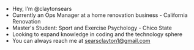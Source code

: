  - Hey, I’m @claytonsears 
 - Currently an Ops Manager at a home renovation business - California Renovation
 - Master's Student: Sport and Exercise Psychology - Chico State
 - Looking to expand knowledge in coding and the technology sphere
 - You can always reach me at searsclayton1@gmail.com
<!---
claytonsears/claytonsears is a ✨ special ✨ repository because its `README.md` (this file) appears on your GitHub profile.
You can click the Preview link to take a look at your changes.
--->
